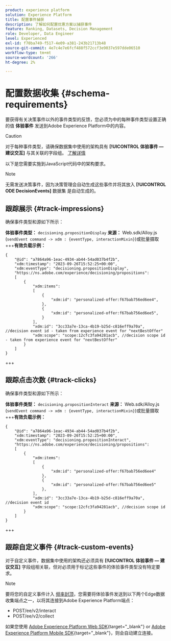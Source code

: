 ```yaml
---
product: experience platform
solution: Experience Platform
title: 配置事件捕获
description: 了解如何配置优惠方案以捕获事件
feature: Ranking, Datasets, Decision Management
role: Developer, Data Engineer
level: Experienced
exl-id: f70ba749-f517-4e09-a381-243b21713b48
source-git-commit: 4e7c4e7e6fcf488f572ccf3e9037e597dde06510
workflow-type: tm+mt
source-wordcount: '266'
ht-degree: 2%

---
```


# 配置数据收集 {#schema-requirements}

要获得有关决策事件以外的事件类型的反馈，您必须为中的每种事件类型设置正确的值 **体验事件** 发送到Adobe Experience Platform中的内容。

>[!CAUTION]
>
>对于每种事件类型，请确保数据集中使用的架构具有 **[!UICONTROL 体验事件 — 建议交互]** 与其关联的字段组。 [了解详情](create-dataset.md)

以下是您需要实施到JavaScript代码中的架构要求。

>[!NOTE]
>
>无需发送决策事件，因为决策管理会自动生成这些事件并将其放入 **[!UICONTROL ODE DecisionEvents]** 数据集<!--to check--> 是自动生成的。

## 跟踪展示 {#track-impressions}

确保事件类型和源如下所示：

**体验事件类型：** `decisioning.propositionDisplay`
**来源：** Web.sdk/Alloy.js (`sendEvent command -> xdm : {eventType, interactionMixin}`)或批量摄取
+++**有效负载示例：**

```
{
    "@id": "a7864a96-1eac-4934-ab44-54ad037b4f2b",
    "xdm:timestamp": "2023-09-26T15:52:25+00:00",
    "xdm:eventType": "decisioning.propositionDisplay",
    "https://ns.adobe.com/experience/decisioning/propositions":
    [
        {
            "xdm:items":
            [
                {
                    "xdm:id": "personalized-offer:f67bab756ed6ee4",
                },
                {
                    "xdm:id": "personalized-offer:f67bab756ed6ee5",
                }
            ],
            "xdm:id": "3cc33a7e-13ca-4b19-b25d-c816eff9a70a", //decision event id - taken from experience event for "nextBestOffer"
            "xdm:scope": "scope:12cfc3fa94281acb", //decision scope id - taken from experience event for "nextBestOffer"
        }
    ]
}
```

+++

## 跟踪点击次数 {#track-clicks}

确保事件类型和源如下所示：

**体验事件类型：** `decisioning.propositionInteract`
**来源：** Web.sdk/Alloy.js (`sendEvent command -> xdm : {eventType, interactionMixin}`)或批量摄取
+++**有效负载示例：**

```
{
    "@id": "a7864a96-1eac-4934-ab44-54ad037b4f2b",
    "xdm:timestamp": "2023-09-26T15:52:25+00:00",
    "xdm:eventType": "decisioning.propositionInteract",
    "https://ns.adobe.com/experience/decisioning/propositions":
    [
        {
            "xdm:items":
            [
                {
                    "xdm:id": "personalized-offer:f67bab756ed6ee4"
                },
                {
                    "xdm:id": "personalized-offer:f67bab756ed6ee5"
                },
            ],
            "xdm:id": "3cc33a7e-13ca-4b19-b25d-c816eff9a70a", //decision event id
            "xdm:scope": "scope:12cfc3fa94281acb", //decision scope id
        }
    ]
}
```

+++

## 跟踪自定义事件 {#track-custom-events}

对于自定义事件，数据集中使用的架构还必须具有 **[!UICONTROL 体验事件 — 建议交互]** 字段组相关联，但对必须用于标记这些事件的体验事件类型没有特定要求。

>[!NOTE]
>
>要将您的自定义事件计入 [频率封顶](../offer-library/add-constraints.md#capping)，您需要将体验事件发送到以下两个Edge数据收集端点之一，以将其连接到Adobe Experience Platform端点：
>
>* POST/ee/v2/interact
>* POST/ee/v2/collect
>
>如果您使用 [Adobe Experience Platform Web SDK](https://experienceleague.adobe.com/docs/experience-platform/edge/home.html?lang=zh-Hans){target="_blank"} or [Adobe Experience Platform Mobile SDK](https://experienceleague.adobe.com/docs/platform-learn/data-collection/mobile-sdk/overview.html){target="_blank"}，则会自动建立连接。
